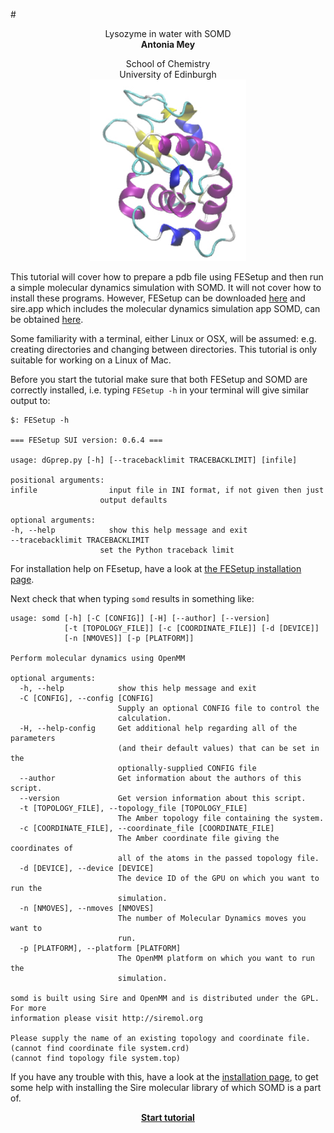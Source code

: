 #<center> Lysozyme in water with SOMD</center>
__<center> Antonia Mey </center>__
<center> School of Chemistry </center>
<center> University of Edinburgh </center>

<center> <img src="Lysozyme/Lysozyme.jpg" alt="1AKI" style="width: 250px;  min-width: 50px;" /> </center>





This tutorial will cover how to prepare a pdb file using FESetup and then run a simple molecular dynamics simulation with SOMD. It will not cover how to install these programs. However, FESetup can be downloaded [here](http://www.hecbiosim.ac.uk/fesetup) and sire.app which includes the molecular dynamics simulation app SOMD, can be obtained [here](http://www.siremol.org/pages/download.html).

Some familiarity with a terminal, either Linux or OSX, will be assumed: e.g. creating directories and changing between directories. This tutorial is only suitable for working on a Linux of Mac. 

Before you start the tutorial make sure that both FESetup and SOMD are correctly installed, i.e. typing  ```FESetup -h``` in your terminal will give similar output to:

    $: FESetup -h

    === FESetup SUI version: 0.6.4 ===

    usage: dGprep.py [-h] [--tracebacklimit TRACEBACKLIMIT] [infile]

    positional arguments:
    infile                input file in INI format, if not given then just
                        output defaults

    optional arguments:
    -h, --help            show this help message and exit
    --tracebacklimit TRACEBACKLIMIT
                        set the Python traceback limit
                        
For installation help on FEsetup, have a look at [the FESetup installation page](https://ccpforge.cse.rl.ac.uk/gf/project/ccpbiosim/wiki/?pagename=Installation).

Next check that when typing ```somd``` results in something like:

```
usage: somd [-h] [-C [CONFIG]] [-H] [--author] [--version]
            [-t [TOPOLOGY_FILE]] [-c [COORDINATE_FILE]] [-d [DEVICE]]
            [-n [NMOVES]] [-p [PLATFORM]]

Perform molecular dynamics using OpenMM

optional arguments:
  -h, --help            show this help message and exit
  -C [CONFIG], --config [CONFIG]
                        Supply an optional CONFIG file to control the
                        calculation.
  -H, --help-config     Get additional help regarding all of the parameters
                        (and their default values) that can be set in the
                        optionally-supplied CONFIG file
  --author              Get information about the authors of this script.
  --version             Get version information about this script.
  -t [TOPOLOGY_FILE], --topology_file [TOPOLOGY_FILE]
                        The Amber topology file containing the system.
  -c [COORDINATE_FILE], --coordinate_file [COORDINATE_FILE]
                        The Amber coordinate file giving the coordinates of
                        all of the atoms in the passed topology file.
  -d [DEVICE], --device [DEVICE]
                        The device ID of the GPU on which you want to run the
                        simulation.
  -n [NMOVES], --nmoves [NMOVES]
                        The number of Molecular Dynamics moves you want to
                        run.
  -p [PLATFORM], --platform [PLATFORM]
                        The OpenMM platform on which you want to run the
                        simulation.

somd is built using Sire and OpenMM and is distributed under the GPL. For more
information please visit http://siremol.org

Please supply the name of an existing topology and coordinate file.
(cannot find coordinate file system.crd)
(cannot find topology file system.top)

```
If you have any trouble with this, have a look at the [installation page](Installation.md), to get some help with installing the Sire molecular library of which SOMD is a part of. 


__<center>[Start tutorial](Lysozyme/FESetup.md)</center>__